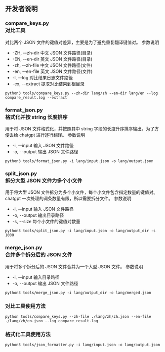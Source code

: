 ## 开发者说明

### compare_keys.py <br> 对比工具
对比两个 JSON 文件的键值对差异，主要是为了避免重复翻译键值对。
参数说明
- -ZH, --zh-dir 中文 JSON 文件路径(目录)
- -EN, --en-dir 英文 JSON 文件路径(目录)
- -zh, --zh-file 中文 JSON 文件路径(文件)
- -en, --en-file 英文 JSON 文件路径(文件)
- -l, --log 对比结果日志文件路径
- -ex, --extract 提取对比结果到根目录
```
python3 tools/compare_keys.py --zh-dir lang/zh --en-dir lang/en --log compare_result.log --extract
```

### format_json.py <br> 格式化并按 string 长度排序
用于将 JSON 文件格式化，并按照其中 string 字段的长度升序排序输出。为了方便丢给 chatgpt 进行逐行翻译。
参数说明
- -i, --input 输入 JSON 文件路径
- -o, --output 输出 JSON 文件路径
```
python3 tools/format_json.py -i lang/input.json -o lang/output.json
```

### split_json.py <br> 拆分大型 JSON 文件为多个小文件
用于将大型 JSON 文件拆分为多个小文件，每个小文件包含指定数量的键值对。chatgpt 一次处理的词条数量有限，所以需要拆分文件。
参数说明
- -i, --input 输入 JSON 文件路径
- -o, --output 输出目录路径
- -s, --size 每个小文件的键值对数量
```
python3 tools/split_json.py -i lang/input.json -o lang/output_dir -s 1000
```

### merge_json.py <br> 合并多个拆分后的 JSON 文件
用于将多个拆分后的 JSON 文件合并为一个大型 JSON 文件。
参数说明
- -i, --input 输入目录路径
- -o, --output 输出 JSON 文件路径
```
python3 tools/merge_json.py -i lang/output_dir -o lang/merged.json
```

### 对比工具使用方法
```
python tools/compare_keys.py --zh-file ./lang/zh/zh.json --en-file ./lang/zh/en.json --log compare_result.log 
```

### 格式化工具使用方法
```
python3 tools/json_formatter.py -i lang/input.json -o lang/output.json
```